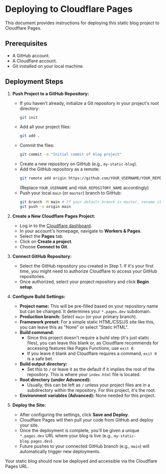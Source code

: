 # Deploying to Cloudflare Pages

This document provides instructions for deploying this static blog project to Cloudflare Pages.

## Prerequisites

*   A GitHub account.
*   A Cloudflare account.
*   Git installed on your local machine.

## Deployment Steps

1.  **Push Project to a GitHub Repository:**
    *   If you haven't already, initialize a Git repository in your project's root directory:
        ```bash
        git init
        ```
    *   Add all your project files:
        ```bash
        git add .
        ```
    *   Commit the files:
        ```bash
        git commit -m "Initial commit of blog project"
        ```
    *   Create a new repository on GitHub (e.g., `my-static-blog`).
    *   Add the GitHub repository as a remote:
        ```bash
        git remote add origin https://github.com/YOUR_USERNAME/YOUR_REPOSITORY_NAME.git
        ```
        (Replace `YOUR_USERNAME` and `YOUR_REPOSITORY_NAME` accordingly)
    *   Push your local `main` (or `master`) branch to GitHub:
        ```bash
        git branch -M main # If your default branch is master, rename it to main
        git push -u origin main
        ```

2.  **Create a New Cloudflare Pages Project:**
    *   Log in to the [Cloudflare dashboard](https://dash.cloudflare.com/).
    *   In your account's homepage, navigate to **Workers & Pages**.
    *   Select the **Pages** tab.
    *   Click on **Create a project**.
    *   Choose **Connect to Git**.

3.  **Connect GitHub Repository:**
    *   Select the GitHub repository you created in Step 1. If it's your first time, you might need to authorize Cloudflare to access your GitHub repositories.
    *   Once authorized, select your project repository and click **Begin setup**.

4.  **Configure Build Settings:**
    *   **Project name:** This will be pre-filled based on your repository name but can be changed. It determines your `*.pages.dev` subdomain.
    *   **Production branch:** Select `main` (or your primary branch).
    *   **Framework preset:** For a simple static HTML/CSS/JS site like this, you can leave this as "None" or select "Static HTML".
    *   **Build command:**
        *   Since this project doesn't require a build step (it's just static files), you can leave this blank or, as Cloudflare recommends for accessing features like Pages Functions, use `exit 0`.
        *   If you leave it blank and Cloudflare requires a command, `exit 0` is a safe bet.
    *   **Build output directory:**
        *   Set this to `/` or leave it as the default if it implies the root of the repository. This is where your `index.html` file is located.
    *   **Root directory (under Advanced):**
        *   Usually, this can be left as `/` unless your project files are in a subdirectory within the repository. For this project, it's the root.
    *   **Environment variables (Advanced):** None needed for this project.

5.  **Deploy the Site:**
    *   After configuring the settings, click **Save and Deploy**.
    *   Cloudflare Pages will then pull your code from GitHub and deploy your site.
    *   Once the deployment is complete, you'll be given a unique `*.pages.dev` URL where your blog is live (e.g., `my-static-blog.pages.dev`).
    *   Future pushes to your connected GitHub branch (e.g., `main`) will automatically trigger new deployments.

Your static blog should now be deployed and accessible via the Cloudflare Pages URL.
